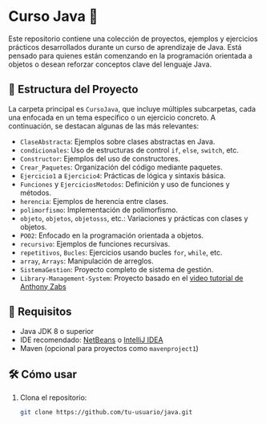 # Curso Java 🚀

Este repositorio contiene una colección de proyectos, ejemplos y ejercicios prácticos desarrollados durante un curso de aprendizaje de Java. Está pensado para quienes están comenzando en la programación orientada a objetos o desean reforzar conceptos clave del lenguaje Java.

## 📁 Estructura del Proyecto

La carpeta principal es `CursoJava`, que incluye múltiples subcarpetas, cada una enfocada en un tema específico o un ejercicio concreto. A continuación, se destacan algunas de las más relevantes:

- `ClaseAbstracta`: Ejemplos sobre clases abstractas en Java.
- `condicionales`: Uso de estructuras de control `if`, `else`, `switch`, etc.
- `Constructor`: Ejemplos del uso de constructores.
- `Crear_Paquetes`: Organización del código mediante paquetes.
- `Ejercicio1` a `Ejercicio4`: Prácticas de lógica y sintaxis básica.
- `Funciones` y `EjerciciosMetodos`: Definición y uso de funciones y métodos.
- `herencia`: Ejemplos de herencia entre clases.
- `polimorfismo`: Implementación de polimorfismo.
- `objeto`, `objetos`, `objetosss`, etc.: Variaciones y prácticas con clases y objetos.
- `POO2`: Enfocado en la programación orientada a objetos.
- `recursivo`: Ejemplos de funciones recursivas.
- `repetitivos`, `Bucles`: Ejercicios usando bucles `for`, `while`, etc.
- `array`, `Arrays`: Manipulación de arreglos.
- `SistemaGestion`: Proyecto completo de sistema de gestión.
- `Library-Management-System`: Proyecto basado en el [video tutorial de Anthony Zabs](https://www.youtube.com/watch?v=AgJMFhxvA40&t=3114s)

## 🧠 Requisitos

- Java JDK 8 o superior
- IDE recomendado: [NetBeans](https://netbeans.apache.org/) o [IntelliJ IDEA](https://www.jetbrains.com/idea/)
- Maven (opcional para proyectos como `mavenproject1`)

## 🛠 Cómo usar

1. Clona el repositorio:
   ```bash
   git clone https://github.com/tu-usuario/java.git
